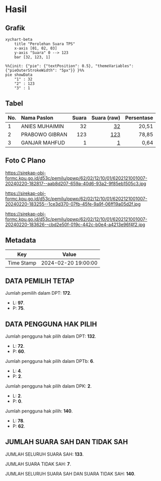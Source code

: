 # Hasil

## Grafik

```mermaid
xychart-beta
    title "Perolehan Suara TPS"
    x-axis [01, 02, 03]
    y-axis "Suara" 0 --> 123
    bar [32, 123, 1]
```

```mermaid
%%{init: {"pie": {"textPosition": 0.5}, "themeVariables": {"pieOuterStrokeWidth": "5px"}} }%%
pie showData
    "1" : 32
    "2" : 123
    "3" : 1
```

## Tabel

| No. | Nama Paslon    | Suara | Suara (raw) | Persentase |
|:--- |:-------------- | -----:| -----------:| ----------:|
| 1   | ANIES MUHAIMIN | 32    | [32][p-1]   | 20,51      |
| 2   | PRABOWO GIBRAN | 123   | [123][p-2]  | 78,85      |
| 3   | GANJAR MAHFUD  | 1     | [1][p-3]    | 0,64       |


[p-1]: https://github.com/gigit-pemilu/pemilu-2024-62-kalimantan-tengah/blob/main/pilpres/hitung-suara/sub/62-kalimantan-tengah/sub/02-kotawaringin-timur/sub/12-seranau/sub/1001-mentaya-seberang/sub/007-tps/sub/paslon-1.txt
[p-2]: https://github.com/gigit-pemilu/pemilu-2024-62-kalimantan-tengah/blob/main/pilpres/hitung-suara/sub/62-kalimantan-tengah/sub/02-kotawaringin-timur/sub/12-seranau/sub/1001-mentaya-seberang/sub/007-tps/sub/paslon-2.txt
[p-3]: https://github.com/gigit-pemilu/pemilu-2024-62-kalimantan-tengah/blob/main/pilpres/hitung-suara/sub/62-kalimantan-tengah/sub/02-kotawaringin-timur/sub/12-seranau/sub/1001-mentaya-seberang/sub/007-tps/sub/paslon-3.txt

## Foto C Plano

https://sirekap-obj-formc.kpu.go.id/d53c/pemilu/ppwp/62/02/12/10/01/6202121001007-20240220-182817--aab8d207-659a-40d6-93a2-9f85eb1505c3.jpg

https://sirekap-obj-formc.kpu.go.id/d53c/pemilu/ppwp/62/02/12/10/01/6202121001007-20240220-183255--1ce3d370-07fb-45fe-9a9f-06ff19a05d2f.jpg

https://sirekap-obj-formc.kpu.go.id/d53c/pemilu/ppwp/62/02/12/10/01/6202121001007-20240220-183626--cbd2e50f-019c-442c-b0e4-a4213e96f4f2.jpg


## Metadata

| Key        | Value               |
| ---------- | ------------------- |
| Time Stamp | 2024-02-20 19:00:00 |


## DATA PEMILIH TETAP

Jumlah pemilih dalam DPT: **172**.
 * L: **97**.
 * P: **75**.

## DATA PENGGUNA HAK PILIH

Jumlah pengguna hak pilih dalam DPT: **132**.
 * L: **72**.
 * P: **60**.

Jumlah pengguna hak pilih dalam DPTb: **6**.
 * L: **4**.
 * P: **2**.

Jumlah pengguna hak pilih dalam DPK: **2**.
 * L: **2**.
 * P: **0**.

Jumlah pengguna hak pilih: **140**.
 * L: **78**.
 * P: **62**.

## JUMLAH SUARA SAH DAN TIDAK SAH

JUMLAH SELURUH SUARA SAH: **133**.

JUMLAH SUARA TIDAK SAH: **7**.

JUMLAH SELURUH SUARA SAH DAN SUARA TIDAK SAH: **140**.


